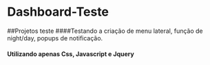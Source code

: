 # Dashboard-Teste

##Projetos teste
####Testando a criação de menu lateral, função de night/day, popups de notificação.
#### Utilizando apenas Css, Javascript e Jquery
